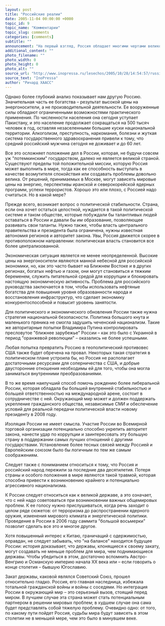 ```yaml
---
layout: post
title: "Российские реалии"
date: 2005-11-04 00:00:00 +0000
topic_id: 9
topic_name: "Комментарии"
topic_slug: comments
categories: [comments]
subtitle: ""
announcement: "На первый взгляд, Россия обладает многими чертами великой державы. Она располагает мощным арсеналом ядерных вооружений, является постоянным членом Совета Безопасности ООН, имеет огромные запасы нефти и других минеральных ресурсов. В последние годы она демонстрирует устойчивый экономический рост, а по территории является крупнейшей страной мира, хотя и составляет лишь три четверти от территории бывшего Советского Союза."
additional_content: ""
photo_filename: ""
photo_width: 0
photo_height: 0
photo_alt: ""
source_url: "http://www.inopressa.ru/lesechos/2005/10/28/14:54:57/russie"
source_text: "InoPressa"
author: "Ричард ХААСС"
---
```

Однако более глубокий анализ показывает нам другую Россию. Значительная часть ее богатства – результат высокой цены на энергоносители, а не производительной деятельности. Ее вооруженные силы обладают ограниченными возможностями практического применения. По численности населения она сегодня уступает Пакистану, и это население продолжает сокращаться на 500 тысяч человек в год, оставляя незаселенными большие куски национальной территории. Алкоголизм, преступность, наркомания, болезни и жуткая система государственного здравоохранения привели к тому, что средний российский мужчина сегодня не доживает и до 60 лет.

Все это осложняет положение дел в России, которая, не будучи совсем уж "потемкинским" государством, далеко не является великой страной. Существуют пределы той положительной миссии, которую Россия может выполнить в мире, тогда как ее способность выступать в качестве возмутителя спокойствия или создавать проблемы довольно велика. От решений, принимаемых в Москве, могут зависеть мировые цены на энергию, перспективы иранской и северокорейской ядерных программ, успехи террористов. Хорошо это или плохо, с Россией надо считаться. Но в какой мере?

Прежде всего, возникает вопрос о политической стабильности. Страна, если она хочет остаться целостной, нуждается в такой политической системе и таком обществе, которые побуждали бы талантливых людей оставаться в России и давали бы им образование, позволяющее развивать свои таланты. Нужно также, чтобы власть центрального правительства и президента была ограничена, нужны известная автономия регионов и авторитет закона. Увы, Россия движется скорее в противоположном направлении: политическая власть становится все более централизованной.

Экономическая ситуация является не менее неопределенной. Высокие цены на энергоносители являются манной небесной для российской экономики, но, как это часто бывает на Ближнем Востоке и в других регионах, богатых нефтью и газом, они могут становиться и тяжким беременем, служить питательной средой для коррупции и блокировать настоящую экономическую активность. Проблема для российского руководства заключается в том, чтобы использовать нефтяные богатства для повышения уровня образованности народа и восстановления инфраструктур, что сделает экономику конкурентоспособной и повысит уровень занятости.

Для политического и экономического обновления России также нужна стратегия национальной безопасности. Политика большого кнута и маленького пряника не смогла задушить чеченский национализм. Такие же авторитарные попытки Владимира Путина контролировать пресловутое "ближнее зарубежье" России – как это было с Украиной в период "оранжевой революции" – оказались не более успешными.

Любая попытка превратить Россию в геополитический противовес США также будет обречена на провал. Некоторых такая стратегия в политическом плане устроила бы, но Россия не располагает достаточными ресурсами для соперничества с США, и добрые двусторонние отношения необходимы ей для того, чтобы она могла заниматься внутренними преобразованиями.

В то же время наилучший способ помочь рождению более либеральной России, которая обладала бы большей внутренней стабильностью и большей ответственностью на международной арене, состоит в сотрудничестве с ней. Окружающий мир может и должен поддержать укрепление гражданского общества, независимые СМИ и обеспечение условий для реальной передачи политической власти новому президенту в 2008 году.

Изоляция России не имеет смысла. Участие России во Всемирной торговой организации потенциально способно укрепить авторитет закона, нанести удар по коррупции и заинтересовать эту большую страну в поддержании самых лучших отношений с другими государствами. Установление более тесных связей между Россией и Европейским союзом было бы логичным по тем же самым соображениям.

Следует также с пониманием относиться к тому, что Россия и российский народ пережили за последние два десятилетия. Потеря страны и особого положения в мире являются такой травмой, которая способна привести к возникновению крайнего и потенциально агрессивного национализма.

К России следует относиться как к великой державе, а это означает, что с ней надо советоваться при возникновении важных общемировых проблем. К ее голосу нужно прислушиваться, когда речь заходит о целом ряде сюжетов: от терроризма до распространении ядерного оружия, изменения мирового климата и энергетической политики. Проведение в России в 2006 году саммита "большой восьмерки" позволит сделать все это и многое другое.

Хотя повышенный интерес к Китаю, граничащий с одержимостью, оправдан, не следует забывать, что "на балансе" находится будущее России: история доказывает, что державы, клонящиеся к своему закату, могут создавать не меньше проблем для мира, чем поднимающиеся державы. Чтобы убедиться в этом, достаточно вспомнить Австро-Венгрию и Османскую империю начала ХХ века или – если говорить о конце столетия – бывшую Югославию.

Закат державы, каковой являлся Советский Союз, прошел относительно гладко. Россия, его главная наследница, избежала тотальной гражданской войны и войны с соседями. Но интеграция России в окружающий мир – это серьезный вызов, стоящий перед миром. В лучшем случае эта страна может стать потенциальным партнером в решении мировых проблем; в худшем случае она сама будет представлять собой тяжелую проблему. Очевидно одно: от того, по какому пути пойдет Россия, судьбы мира будут зависеть в этом столетии не в меньшей мере, чем это было в минувшем веке.
